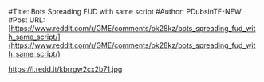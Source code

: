 #Title: Bots Spreading FUD with same script
#Author: PDubsinTF-NEW
#Post URL: [https://www.reddit.com/r/GME/comments/ok28kz/bots_spreading_fud_with_same_script/](https://www.reddit.com/r/GME/comments/ok28kz/bots_spreading_fud_with_same_script/)


https://i.redd.it/kbrrgw2cx2b71.jpg